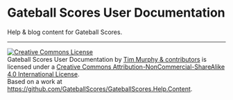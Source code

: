 # Gateball Scores User Documentation

Help &amp; blog content for Gateball Scores.

---

<a rel="license" href="http://creativecommons.org/licenses/by-nc-sa/4.0/"><img alt="Creative Commons License" style="border-width:0" src="https://i.creativecommons.org/l/by-nc-sa/4.0/88x31.png" /></a><br /><span xmlns:dct="http://purl.org/dc/terms/" property="dct:title">Gateball Scores User Documentation</span> by <a xmlns:cc="http://creativecommons.org/ns#" href="https://github.com/GateballScores/GateballScores.Help.Content" property="cc:attributionName" rel="cc:attributionURL">Tim Murphy & contributors</a> is licensed under a <a rel="license" href="http://creativecommons.org/licenses/by-nc-sa/4.0/">Creative Commons Attribution-NonCommercial-ShareAlike 4.0 International License</a>.<br />Based on a work at <a xmlns:dct="http://purl.org/dc/terms/" href="https://github.com/GateballScores/GateballScores.Help.Content" rel="dct:source">https://github.com/GateballScores/GateballScores.Help.Content</a>.